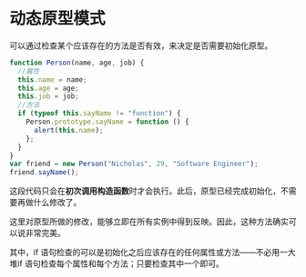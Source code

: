 # 动态原型模式

可以通过检查某个应该存在的方法是否有效，来决定是否需要初始化原型。

```javascript
function Person(name, age, job) {
  //属性
  this.name = name;
  this.age = age;
  this.job = job;
  //方法
  if (typeof this.sayName != "function") {
    Person.prototype.sayName = function () {
      alert(this.name);
    };
  }
}
var friend = new Person("Nicholas", 29, "Software Engineer");
friend.sayName();
```

这段代码只会在**初次调用构造函数**时才会执行。此后，原型已经完成初始化，不需要再做什么修改了。

这里对原型所做的修改，能够立即在所有实例中得到反映。因此，这种方法确实可以说非常完美。

其中，if 语句检查的可以是初始化之后应该存在的任何属性或方法——不必用一大堆if 语句检查每个属性和每个方法；只要检查其中一个即可。
